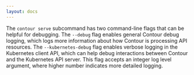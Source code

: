 ```yaml
---
layout: docs
---
```


The `contour serve` subcommand has two command-line flags that can be helpful for debugging.
The `--debug` flag enables general Contour debug logging, which logs more information about how Contour is processing API resources.
The `--kubernetes-debug` flag enables verbose logging in the Kubernetes client API, which can help debug interactions between Contour and the Kubernetes API server.
This flag accepts an integer log level argument, where higher number indicates more detailed logging.
